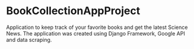 # BookCollectionAppProject

Application to keep track of your favorite books and get the latest Science News.
The application was created using Django Framework, Google API and data scraping.
